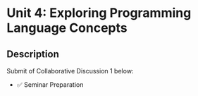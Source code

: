 # Unit 4: Exploring Programming Language Concepts

## Description

Submit of Collaborative Discussion 1 below:
- ✅ Seminar Preparation

